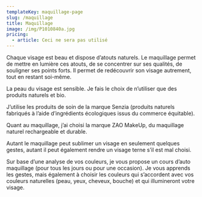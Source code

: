 ```yaml
---
templateKey: maquillage-page
slug: /maquillage
title: Maquillage
image: /img/P1010840a.jpg
pricing:
  - article: Ceci ne sera pas utilisé
---
```


Chaque visage est beau et dispose d’atouts naturels. Le maquillage permet de mettre en lumière ces atouts, de se concentrer sur ses qualités, de souligner ses points forts. Il permet de redécouvrir son visage autrement, tout en restant soi-même.

La peau du visage est sensible. Je fais le choix de n’utiliser que des produits naturels et bio.

J’utilise les produits de soin de la marque Senzia (produits naturels fabriqués à l’aide d’ingrédients écologiques issus du commerce équitable).

Quant au maquillage, j’ai choisi la marque ZAO MakeUp, du maquillage naturel rechargeable et durable.

Autant le maquillage peut sublimer un visage en seulement quelques gestes, autant il peut également rendre un visage terne s’il est mal choisi.

Sur base d’une analyse de vos couleurs, je vous propose un cours d’auto maquillage (pour tous les jours ou pour une occasion). Je vous apprends les gestes, mais également à choisir les couleurs qui s’accordent avec vos couleurs naturelles (peau, yeux, cheveux, bouche) et qui illumineront votre visage.
